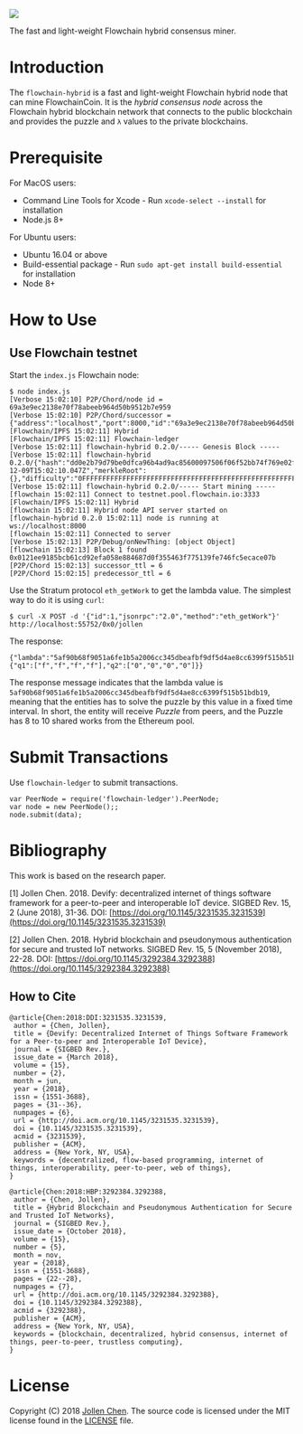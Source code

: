 ![](https://flowchain.co/static/logo-text@128.png)

The fast and light-weight Flowchain hybrid consensus miner.

# Introduction

The `flowchain-hybrid` is a fast and light-weight Flowchain hybrid node that can mine FlowchainCoin. It is the *hybrid consensus node* across the Flowchain hybrid blockchain network that connects to the public blockchain and provides the puzzle and `λ` values to the private blockchains.

# Prerequisite

For MacOS users:

* Command Line Tools for Xcode - Run ```xcode-select --install``` for installation
* Node.js 8+

For Ubuntu users:

* Ubuntu 16.04 or above
* Build-essential package - Run ```sudo apt-get install build-essential``` for installation
* Node 8+

# How to Use

## Use Flowchain testnet

Start the ```index.js``` Flowchain node:

```
$ node index.js
[Verbose 15:02:10] P2P/Chord/node id = 69a3e9ec2138e70f78abeeb964d50b9512b7e959
[Verbose 15:02:10] P2P/Chord/successor = {"address":"localhost","port":8000,"id":"69a3e9ec2138e70f78abeeb964d50b9512b7e959"}
[Flowchain/IPFS 15:02:11] Hybrid
[Flowchain/IPFS 15:02:11] Flowchain-ledger
[Verbose 15:02:11] flowchain-hybrid 0.2.0/----- Genesis Block -----
[Verbose 15:02:11] flowchain-hybrid 0.2.0/{"hash":"dd0e2b79d79be0dfca96b4ad9ac85600097506f06f52bb74f769e02fcc66dec6","previousHash":"0000000000000000000000000000000000000000000000000000000000000000","timestamp":"2018-12-09T15:02:10.047Z","merkleRoot":{},"difficulty":"0FFFFFFFFFFFFFFFFFFFFFFFFFFFFFFFFFFFFFFFFFFFFFFFFFFFFFFFFFFFFFFF","nonce":0,"no":0}
[Verbose 15:02:11] flowchain-hybrid 0.2.0/----- Start mining -----
[flowchain 15:02:11] Connect to testnet.pool.flowchain.io:3333
[Flowchain/IPFS 15:02:11] Hybrid
[flowchain 15:02:11] Hybrid node API server started on
[flowchain-hybrid 0.2.0 15:02:11] node is running at ws://localhost:8000
[flowchain 15:02:11] Connected to server
[Verbose 15:02:13] P2P/Debug/onNewThing: [object Object]
[flowchain 15:02:13] Block 1 found 0x0121ee9185bcb61cd92efa058e884687d0f355463f775139fe746fc5ecace07b
[P2P/Chord 15:02:13] successor_ttl = 6
[P2P/Chord 15:02:15] predecessor_ttl = 6
```

Use the Stratum protocol ```eth_getWork``` to get the lambda value. The simplest way to do it is using ```curl```:

```
$ curl -X POST -d '{"id":1,"jsonrpc":"2.0","method":"eth_getWork"}' http://localhost:55752/0x0/jollen
```

The response:

```
{"lambda":"5af90b68f9051a6fe1b5a2006cc345dbeafbf9df5d4ae8cc6399f515b51bdb19","puzzle":{"q1":["f","f","f","f"],"q2":["0","0","0","0"]}}
```

The response message indicates that the lambda value is ```5af90b68f9051a6fe1b5a2006cc345dbeafbf9df5d4ae8cc6399f515b51bdb19```, meaning that the entities has to solve the puzzle by this value in a fixed time interval. In short, the entity will receive *Puzzle* from peers, and the Puzzle has 8 to 10 shared works from the Ethereum pool.

# Submit Transactions

Use `flowchain-ledger` to submit transactions.

```
var PeerNode = require('flowchain-ledger').PeerNode;
var node = new PeerNode();;
node.submit(data);
```

# Bibliography

This work is based on the research paper.

[1] Jollen Chen. 2018. Devify: decentralized internet of things software framework for a peer-to-peer and interoperable IoT device. SIGBED Rev. 15, 2 (June 2018), 31-36. DOI: [https://doi.org/10.1145/3231535.3231539](https://doi.org/10.1145/3231535.3231539)

[2] Jollen Chen. 2018. Hybrid blockchain and pseudonymous authentication for secure and trusted IoT networks. SIGBED Rev. 15, 5 (November 2018), 22-28. DOI: [https://doi.org/10.1145/3292384.3292388](https://doi.org/10.1145/3292384.3292388)

## How to Cite

```
@article{Chen:2018:DDI:3231535.3231539,
 author = {Chen, Jollen},
 title = {Devify: Decentralized Internet of Things Software Framework for a Peer-to-peer and Interoperable IoT Device},
 journal = {SIGBED Rev.},
 issue_date = {March 2018},
 volume = {15},
 number = {2},
 month = jun,
 year = {2018},
 issn = {1551-3688},
 pages = {31--36},
 numpages = {6},
 url = {http://doi.acm.org/10.1145/3231535.3231539},
 doi = {10.1145/3231535.3231539},
 acmid = {3231539},
 publisher = {ACM},
 address = {New York, NY, USA},
 keywords = {decentralized, flow-based programming, internet of things, interoperability, peer-to-peer, web of things},
}

@article{Chen:2018:HBP:3292384.3292388,
 author = {Chen, Jollen},
 title = {Hybrid Blockchain and Pseudonymous Authentication for Secure and Trusted IoT Networks},
 journal = {SIGBED Rev.},
 issue_date = {October 2018},
 volume = {15},
 number = {5},
 month = nov,
 year = {2018},
 issn = {1551-3688},
 pages = {22--28},
 numpages = {7},
 url = {http://doi.acm.org/10.1145/3292384.3292388},
 doi = {10.1145/3292384.3292388},
 acmid = {3292388},
 publisher = {ACM},
 address = {New York, NY, USA},
 keywords = {blockchain, decentralized, hybrid consensus, internet of things, peer-to-peer, trustless computing},
} 
```

# License

Copyright (C) 2018 [Jollen Chen](https://github.com/jollen). The source code is licensed under the MIT license found in the [LICENSE](LICENSE) file.

